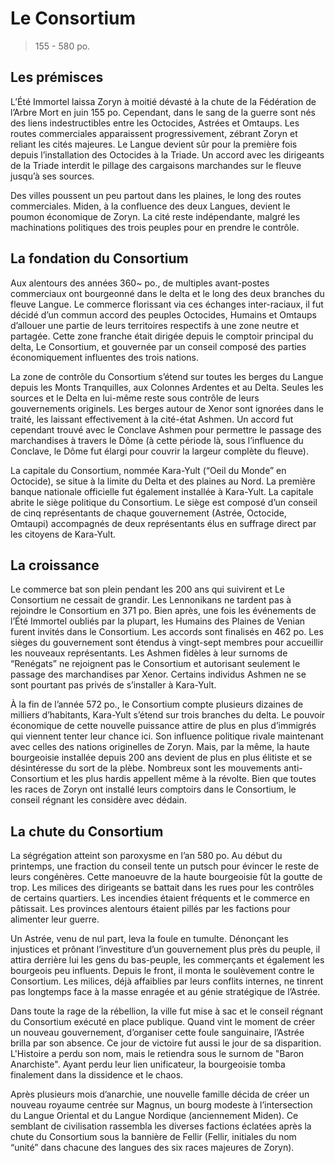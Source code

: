 # Le Consortium

> 155 - 580 po.

## Les prémisces

L’Été Immortel laissa Zoryn à moitié dévasté à la chute de la Fédération de l’Arbre Mort en juin 155 po. Cependant, dans le sang de la guerre sont nés des liens indestructibles entre les Octocides, Astrées et Omtaups. Les routes commerciales apparaissent progressivement, zébrant Zoryn et reliant les cités majeures. Le Langue devient sûr pour la première fois depuis l’installation des Octocides à la Triade. Un accord avec les dirigeants de la Triade interdit le pillage des cargaisons marchandes sur le fleuve jusqu’à ses sources.

Des villes poussent un peu partout dans les plaines, le long des routes commerciales. Miden, à la confluence des deux Langues, devient le poumon économique de Zoryn. La cité reste indépendante, malgré les machinations politiques des trois peuples pour en prendre le contrôle.

## La fondation du Consortium

Aux alentours des années 360~ po., de multiples avant-postes commerciaux ont bourgeonné dans le delta et le long des deux branches du fleuve Langue. Le commerce florissant via ces échanges inter-raciaux, il fut décidé d’un commun accord des peuples Octocides, Humains et Omtaups d’allouer une partie de leurs territoires respectifs à une zone neutre et partagée. Cette zone franche était dirigée depuis le comptoir principal du delta, Le Consortium, et gouvernée par un conseil composé des parties économiquement influentes des trois nations. 

La zone de contrôle du Consortium s’étend sur toutes les berges du Langue depuis les Monts Tranquilles, aux Colonnes Ardentes et au Delta. Seules les sources et le Delta en lui-même reste sous contrôle de leurs gouvernements originels. Les berges autour de Xenor sont ignorées dans le traité, les laissant effectivement à la cité-état Ashmen. Un accord fut cependant trouvé avec le Conclave Ashmen pour permettre le passage des marchandises à travers le Dôme (à cette période là, sous l’influence du Conclave, le Dôme fut élargi pour couvrir la largeur complète du fleuve).

La capitale du Consortium, nommée Kara-Yult (“Oeil du Monde” en Octocide), se situe à la limite du Delta et des plaines au Nord. La première banque nationale officielle fut également installée à Kara-Yult. La capitale abrite le siège politique du Consortium. Le siège est composé d’un conseil de cinq représentants de chaque gouvernement (Astrée, Octocide, Omtaupi) accompagnés de deux représentants élus en suffrage direct par les citoyens de Kara-Yult.

## La croissance

Le commerce bat son plein pendant les 200 ans qui suivirent et Le Consortium ne cessait de grandir. Les Lennonikans ne tardent pas à rejoindre le Consortium en 371 po. Bien après, une fois les événements de l’Été Immortel oubliés par la plupart, les Humains des Plaines de Venian furent invités dans le Consortium. Les accords sont finalisés en 462 po. Les sièges du gouvernement sont étendus à vingt-sept membres pour accueillir les nouveaux représentants. Les Ashmen fidèles à leur surnoms de “Renégats” ne rejoignent pas le Consortium et autorisant seulement le passage des marchandises par Xenor. Certains individus Ashmen ne se sont pourtant pas privés de s’installer à Kara-Yult.

À la fin de l’année 572 po., le Consortium compte plusieurs dizaines de milliers d’habitants,  Kara-Yult s’étend sur trois branches du delta. Le pouvoir économique de cette nouvelle puissance attire de plus en plus d’immigrés qui viennent tenter leur chance ici. Son influence politique rivale maintenant avec celles des nations originelles de Zoryn. Mais, par la même, la haute bourgeoisie installée depuis 200 ans devient de plus en plus élitiste et se désintéresse du sort de la plèbe. Nombreux sont les mouvements anti-Consortium et les plus hardis appellent même à la révolte. Bien que toutes les races de Zoryn ont installé leurs comptoirs dans le Consortium, le conseil régnant les considère avec dédain.

## La chute du Consortium

La ségrégation atteint son paroxysme en l’an 580 po. Au début du printemps, une fraction du conseil tente un putsch pour évincer le reste de leurs congénères. Cette manoeuvre de la haute bourgeoisie fût la goutte de trop. Les milices des dirigeants se battait  dans les rues pour les contrôles de certains quartiers. Les incendies étaient fréquents et le commerce en pâtissait. Les provinces alentours étaient pillés par les factions pour alimenter leur guerre.

Un Astrée, venu de nul part, leva la foule en tumulte. Dénonçant les injustices et prônant l’investiture d’un gouvernement plus près du peuple, il attira derrière lui les gens du bas-peuple, les commerçants et également les bourgeois peu influents. Depuis le front, il monta le soulèvement contre le Consortium. Les milices, déjà affaiblies par leurs conflits internes, ne tinrent pas longtemps face à la masse enragée et au génie stratégique de l’Astrée. 

Dans toute la rage de la rébellion, la ville fut mise à sac et le conseil régnant du Consortium exécuté en place publique. Quand vint le moment de créer un nouveau gouvernement, d’organiser cette foule sanguinaire, l’Astrée brilla par son absence. Ce jour de victoire fut aussi le jour de sa disparition. L'Histoire a perdu son nom, mais le retiendra sous le surnom de "Baron Anarchiste". Ayant perdu leur lien unificateur, la bourgeoisie tomba finalement dans la dissidence et le chaos.

Après plusieurs mois d’anarchie, une nouvelle famille décida de créer un nouveau royaume centrée sur Magnus, un bourg modeste à l’intersection du Langue Oriental et du Langue Nordique (anciennement Miden). Ce semblant de civilisation rassembla les diverses factions éclatées après la chute du Consortium sous la bannière de Fellir (Fellir, initiales du nom “unité” dans chacune des langues des six races majeures de Zoryn).


